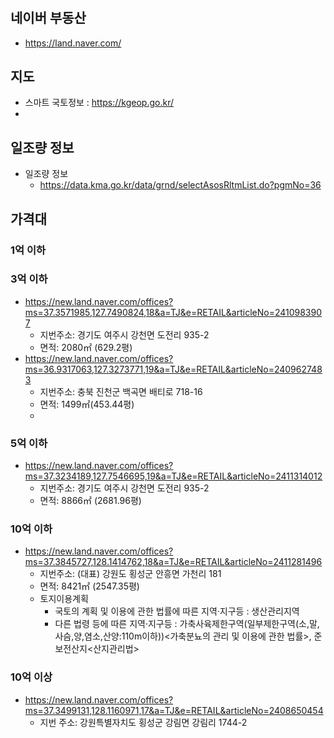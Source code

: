 # 
## 네이버 부동산
- https://land.naver.com/
## 지도
- 스마트 국토정보 : https://kgeop.go.kr/
- 
## 일조량 정보
- 일조량 정보
  - https://data.kma.go.kr/data/grnd/selectAsosRltmList.do?pgmNo=36
## 가격대
### 1억 이하

### 3억 이하
- https://new.land.naver.com/offices?ms=37.3571985,127.7490824,18&a=TJ&e=RETAIL&articleNo=2410983907
  - 지번주소: 경기도 여주시 강천면 도전리 935-2
  - 면적: 2080㎡ (629.2평)
- https://new.land.naver.com/offices?ms=36.9317063,127.3273771,19&a=TJ&e=RETAIL&articleNo=2409627483
  - 지번주소: 충북 진천군 백곡면 배티로 718-16
  - 면적: 1499㎡(453.44평)
  - 
### 5억 이하
- https://new.land.naver.com/offices?ms=37.3234189,127.7546695,19&a=TJ&e=RETAIL&articleNo=2411314012
  - 지번주소: 경기도 여주시 강천면 도전리 935-2
  - 면적: 8866㎡ (2681.96평)


### 10억 이하
- https://new.land.naver.com/offices?ms=37.3845727,128.1414762,18&a=TJ&e=RETAIL&articleNo=2411281496
  - 지번주소: (대표) 강원도 횡성군 안흥면 가천리 181
  - 면적: 8421㎡ (2547.35평)
  - 토지이용계획
    - 국토의 계획 및 이용에 관한 법률에 따른 지역·지구등 : 생산관리지역
    - 다른 법령 등에 따른 지역·지구등 : 가축사육제한구역(일부제한구역(소,말,사슴,양,염소,산양:110m이하))<가축분뇨의 관리 및 이용에 관한 법률>, 준보전산지<산지관리법>
### 10억 이상
- https://new.land.naver.com/offices?ms=37.3499131,128.1160971,17&a=TJ&e=RETAIL&articleNo=2408650454
    - 지번 주소: 강원특별자치도 횡성군 강림면 강림리 1744-2
